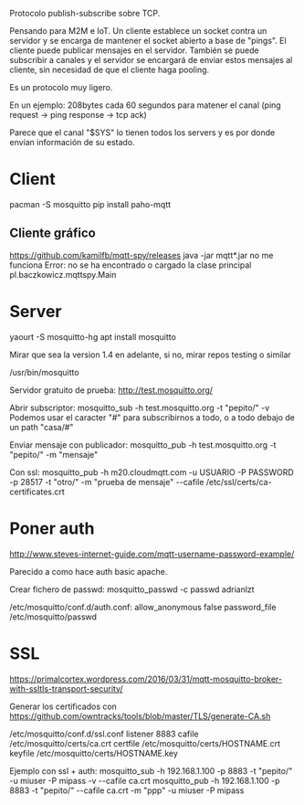 Protocolo publish-subscribe sobre TCP.

Pensando para M2M e IoT.
Un cliente establece un socket contra un servidor y se encarga de mantener el socket abierto a base de "pings".
El cliente puede publicar mensajes en el servidor.
También se puede subscribir a canales y el servidor se encargará de enviar estos mensajes al cliente, sin necesidad de que el cliente haga pooling.

Es un protocolo muy ligero.

En un ejemplo:
208bytes cada 60 segundos para matener el canal (ping request -> ping response -> tcp ack)

Parece que el canal "$SYS" lo tienen todos los servers y es por donde envían información de su estado.


# Client
pacman -S mosquitto
pip install paho-mqtt

## Cliente gráfico
https://github.com/kamilfb/mqtt-spy/releases
  java -jar mqtt*.jar
  no me funciona
  Error: no se ha encontrado o cargado la clase principal pl.baczkowicz.mqttspy.Main



# Server
yaourt -S mosquitto-hg
apt install mosquitto

Mirar que sea la version 1.4 en adelante, si no, mirar repos testing o similar

/usr/bin/mosquitto



Servidor gratuito de prueba:
http://test.mosquitto.org/

Abrir subscriptor:
mosquitto_sub -h test.mosquitto.org -t "pepito/" -v
  Podemos usar el caracter "#" para subscribirnos a todo, o a todo debajo de un path "casa/#"

Enviar mensaje con publicador:
mosquitto_pub -h test.mosquitto.org -t "pepito/" -m "mensaje"

Con ssl:
mosquitto_pub -h m20.cloudmqtt.com -u USUARIO -P PASSWORD -p 28517 -t "otro/" -m "prueba de mensaje" --cafile /etc/ssl/certs/ca-certificates.crt



# Poner auth
http://www.steves-internet-guide.com/mqtt-username-password-example/

Parecido a como hace auth basic apache.

Crear fichero de passwd:
mosquitto_passwd -c passwd adrianlzt


/etc/mosquitto/conf.d/auth.conf:
allow_anonymous false
password_file /etc/mosquitto/passwd



# SSL
https://primalcortex.wordpress.com/2016/03/31/mqtt-mosquitto-broker-with-ssltls-transport-security/

Generar los certificados con https://github.com/owntracks/tools/blob/master/TLS/generate-CA.sh

/etc/mosquitto/conf.d/ssl.conf
listener 8883
cafile /etc/mosquitto/certs/ca.crt
certfile /etc/mosquitto/certs/HOSTNAME.crt
keyfile /etc/mosquitto/certs/HOSTNAME.key


Ejemplo con ssl + auth:
mosquitto_sub -h 192.168.1.100 -p 8883 -t "pepito/" -u miuser -P mipass -v --cafile ca.crt
mosquitto_pub -h 192.168.1.100 -p 8883 -t "pepito/" --cafile ca.crt -m "ppp" -u miuser -P mipass
